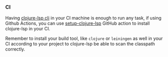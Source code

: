### CI

Having [clojure-lsp cli](./cli.md) in your CI machine is enough to run any task, if using Github Actions, you can use [setup-clojure-lsp](https://github.com/marketplace/actions/setup-clojure-lsp) GitHub action to install clojure-lsp in your CI.

Remember to install your build tool, like `clojure` or `leiningen` as well in your CI according to your project to clojure-lsp be able to scan the classpath correctly.
